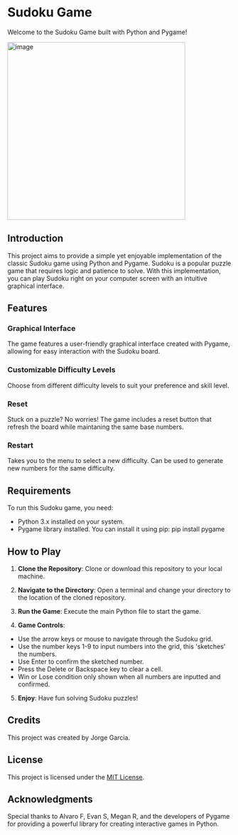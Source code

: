 # Sudoku Game

Welcome to the Sudoku Game built with Python and Pygame!

<img width="400" alt="image" src="https://github.com/Poiixen/Sudoku/assets/120151400/612395dc-d170-40d5-b7a5-859712194230">

## Introduction

This project aims to provide a simple yet enjoyable implementation of the classic Sudoku game using Python and Pygame. Sudoku is a popular puzzle game that requires logic and patience to solve. With this implementation, you can play Sudoku right on your computer screen with an intuitive graphical interface.

## Features

### Graphical Interface
The game features a user-friendly graphical interface created with Pygame, allowing for easy interaction with the Sudoku board.

### Customizable Difficulty Levels
Choose from different difficulty levels to suit your preference and skill level.

### Reset
Stuck on a puzzle? No worries! The game includes a reset button that refresh the board while maintaning the same base numbers.

### Restart
Takes you to the menu to select a new difficulty. Can be used to generate new numbers for the same difficulty. 

## Requirements

To run this Sudoku game, you need:

- Python 3.x installed on your system.
- Pygame library installed. You can install it using pip:
pip install pygame


## How to Play

1. **Clone the Repository**: Clone or download this repository to your local machine.

2. **Navigate to the Directory**: Open a terminal and change your directory to the location of the cloned repository.

3. **Run the Game**: Execute the main Python file to start the game.
   
5. **Game Controls**:
- Use the arrow keys or mouse to navigate through the Sudoku grid.
- Use the number keys 1-9 to input numbers into the grid, this 'sketches' the numbers.
- Use Enter to confirm the sketched number.
- Press the Delete or Backspace key to clear a cell.
- Win or Lose condition only shown when all numbers are inputted and confirmed.

5. **Enjoy**: Have fun solving Sudoku puzzles!

## Credits

This project was created by Jorge Garcia.

## License

This project is licensed under the [MIT License](LICENSE).

## Acknowledgments

Special thanks to Alvaro F, Evan S, Megan R, and the developers of Pygame for providing a powerful library for creating interactive games in Python.


